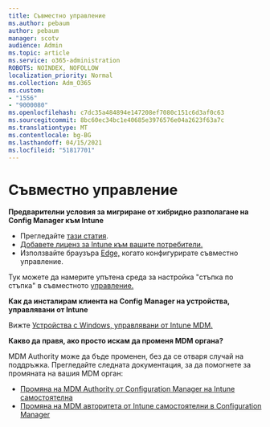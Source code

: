 ```yaml
---
title: Съвместно управление
ms.author: pebaum
author: pebaum
manager: scotv
audience: Admin
ms.topic: article
ms.service: o365-administration
ROBOTS: NOINDEX, NOFOLLOW
localization_priority: Normal
ms.collection: Adm_O365
ms.custom:
- "1556"
- "9000080"
ms.openlocfilehash: c7dc35a484894e147208ef7080c151c6d3af0c63
ms.sourcegitcommit: 8bc60ec34bc1e40685e3976576e04a2623f63a7c
ms.translationtype: MT
ms.contentlocale: bg-BG
ms.lasthandoff: 04/15/2021
ms.locfileid: "51817701"
---
```

# <a name="co-management"></a>Съвместно управление

**Предварителни условия за мигриране от хибридно разполагане на Config Manager към Intune**

- Прегледайте [тази статия](https://docs.microsoft.com/mem/configmgr/mdm/understand/what-happened-to-hybrid).
- [Добавете лиценз за Intune към вашите потребители.](https://docs.microsoft.com/mem/intune/fundamentals/licenses-assign)
- Използвайте браузъра [Edge,](https://www.microsoft.com/edge) когато конфигурирате съвместно управление.

Тук можете да намерите упътена среда за настройка "стъпка по стъпка" в съвместното [управление.](https://admin.microsoft.com/AdminPortal/Home?#/modernonboarding/comanagesetupguide)

**Как да инсталирам клиента на Config Manager на устройства, управлявани от Intune**

Вижте [Устройства с Windows, управлявани от Intune MDM.](https://docs.microsoft.com/mem/configmgr/core/clients/deploy/deploy-clients-to-windows-computers#bkmk_mdm)

**Какво да правя, ако просто искам да променя MDM органа?**

MDM Authority може да бъде променен, без да се отваря случай на поддръжка. Прегледайте следната документация, за да помогнете за промяната на вашия MDM орган:

- [Промяна на MDM Authority от Configuration Manager на Intune самостоятелна](https://docs.microsoft.com/mem/configmgr/mdm/understand/what-happened-to-hybrid)
- [Промяна на MDM авторитета от Intune самостоятелни в Configuration Manager](https://docs.microsoft.com/mem/configmgr/mdm/understand/what-happened-to-hybrid)
